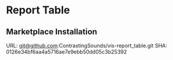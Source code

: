 # Report Table

## Marketplace Installation

URL: git@github.com:ContrastingSounds/vis-report_table.git
SHA: 0126e34bf6aa4a5716ae7e9ebb50dd05c3b25392
